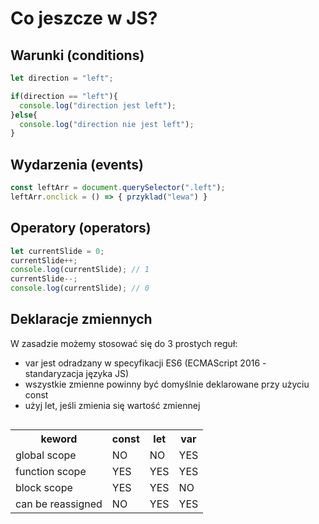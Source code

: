 # Co jeszcze w JS?

## Warunki (conditions)

```js
let direction = "left";

if(direction == "left"){
  console.log("direction jest left");
}else{
  console.log("direction nie jest left");
}
```

## Wydarzenia (events)
```js
const leftArr = document.querySelector(".left");
leftArr.onclick = () => { przyklad("lewa") }
```

## Operatory (operators) 
```js
let currentSlide = 0;
currentSlide++;
console.log(currentSlide); // 1
currentSlide--;
console.log(currentSlide); // 0
```

## Deklaracje zmiennych
<div class="standardWrapper">
<div>W zasadzie możemy stosować się do 3 prostych reguł:

- var jest odradzany w specyfikacji ES6 (ECMAScript 2016 - standaryzacja języka JS)
- wszystkie zmienne powinny być domyślnie deklarowane przy użyciu const
- użyj let, jeśli zmienia się wartość zmiennej
</div>
<div style="display:flex;justify-content:center;">
  <table>
    <tr>
      <th>keword</th>
      <th>const</th>
      <th>let</th>
      <th>var</th>
    </tr>
    <tr>
      <td>global scope</td>
      <td>NO</td>
      <td>NO</td>
      <td>YES</td>
    </tr>
    <tr>
      <td>function scope</td>
      <td>YES</td>
      <td>YES</td>
      <td>YES</td>
    </tr>
    <tr>
      <td>block scope</td>
      <td>YES</td>
      <td>YES</td>
      <td>NO</td>
    </tr>
    <tr>
      <td>can be reassigned</td>
      <td>NO</td>
      <td>YES</td>
      <td>YES</td>
    </tr>
  </table>
</div>
</div>